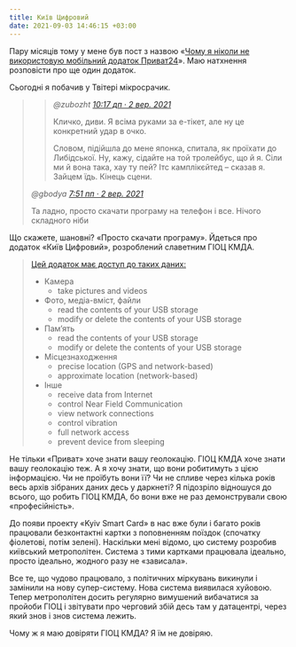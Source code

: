 ```yaml
---
title: Київ Цифровий
date: 2021-09-03 14:46:15 +03:00
---
```


Пару місяців тому у мене був пост з назвою «[Чому я ніколи не використовую мобільний додаток Приват24][4]». Маю натхнення розповісти про ще один додаток.

Сьогодні я побачив у Твітері мікросрачик.

> > _@zubozht [10:17 дп · 2 вер. 2021][1]_
> >
> > Кличко, диви. Я всіма руками за е-тікет, але ну це конкретний удар в очко.
> >
> > Словом, підійшла до мене японка, спитала, як проїхати до Либідської. Ну, кажу, сідайте на той тролейбус, що й я. Сіли ми й вона така, хау ту пей? Ітс камплікєйтед – сказав я. Зайцем їдь. Кінець сцени.
>
> _@gbodya [7:51 пп · 2 вер. 2021][2]_
>
> Та ладно, просто скачати програму на телефон і все. Нічого складного ніби

Що скажете, шановні? «Просто скачати програму». Йдеться про додаток «Київ Цифровий», розроблений славетним ГІОЦ КМДА.

> [Цей додаток має доступ до таких даних:][3]
>
> - Камера
>   - take pictures and videos
> - Фото, медіа-вміст, файли
>   - read the contents of your USB storage
>   - modify or delete the contents of your USB storage
> - Пам’ять
>   - read the contents of your USB storage
>   - modify or delete the contents of your USB storage
> - Місцезнаходження
>   - precise location (GPS and network-based)
>   - approximate location (network-based)
> - Інше
>   - receive data from Internet
>   - control Near Field Communication
>   - view network connections
>   - control vibration
>   - full network access
>   - prevent device from sleeping

Не тільки «Приват» хоче знати вашу геолокацію. ГІОЦ КМДА хоче знати вашу геолокацію теж. А я хочу знати, що вони робитимуть з цією інформацією. Чи не проїбуть вони її? Чи не спливе через кілька років весь архів зібраних даних десь у даркнеті? Я підозріло відношуся до всього, що робить ГІОЦ КМДА, бо вони вже не раз демонстрували свою «професійність».

До появи проекту «Kyiv Smart Card» в нас вже були і багато років працювали безконтактні картки з поповненням поїздок (спочатку фіолетові, потім зелені). Наскільки мені відомо, цю систему розробив київський метрополітен. Система з тими картками працювала ідеально, просто ідеально, жодного разу не «зависала».

Все те, що чудово працювало, з політичних міркувань викинули і замінили на нову супер-систему. Нова система виявилася хуйовою. Тепер метрополітен досить регулярно вимушений вибачатися за пройоби ГІОЦ і звітувати про черговий збій десь там у датацентрі, через який знов і знов система лежить.

Чому ж я маю довіряти ГІОЦ КМДА? Я їм не довіряю.

[1]: https://twitter.com/zubozht/status/1433328123949551623
[2]: https://twitter.com/gbodya/status/1433472722881945602
[3]: https://play.google.com/store/apps/details?id=com.kyivdigital
[4]: /2021/07/09/privat24-mobile-app.html
